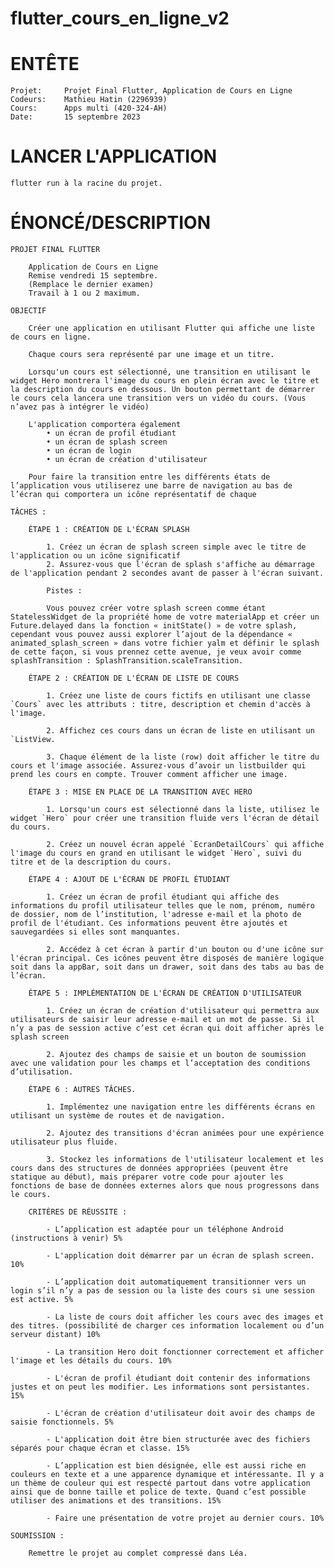 # flutter_cours_en_ligne_v2

# ENTÊTE
   
    Projet: 	Projet Final Flutter, Application de Cours en Ligne
    Codeurs:	Mathieu Hatin (2296939)
    Cours: 		Apps multi (420-324-AH)
	Date:		15 septembre 2023

# LANCER L'APPLICATION

    flutter run à la racine du projet.

# ÉNONCÉ/DESCRIPTION
    
    PROJET FINAL FLUTTER
     
        Application de Cours en Ligne
        Remise vendredi 15 septembre.
        (Remplace le dernier examen)
        Travail à 1 ou 2 maximum.

    OBJECTIF

        Créer une application en utilisant Flutter qui affiche une liste de cours en ligne.
        
        Chaque cours sera représenté par une image et un titre.
        
        Lorsqu'un cours est sélectionné, une transition en utilisant le widget Hero montrera l'image du cours en plein écran avec le titre et la description du cours en dessous. Un bouton permettant de démarrer le cours cela lancera une transition vers un vidéo du cours. (Vous n’avez pas à intégrer le vidéo)
       
        L'application comportera également
            • un écran de profil étudiant
            • un écran de splash screen
            • un écran de login
            • un écran de création d'utilisateur
        
        Pour faire la transition entre les différents états de l’application vous utiliserez une barre de navigation au bas de l’écran qui comportera un icône représentatif de chaque
    
    TÂCHES :
        
        ÉTAPE 1 : CRÉATION DE L'ÉCRAN SPLASH

            1. Créez un écran de splash screen simple avec le titre de l'application ou un icône significatif            
            2. Assurez-vous que l'écran de splash s'affiche au démarrage de l'application pendant 2 secondes avant de passer à l'écran suivant.
            
            Pistes :

            Vous pouvez créer votre splash screen comme étant StatelessWidget de la propriété home de votre materialApp et créer un Future.delayed dans la fonction « initState() » de votre splash, cependant vous pouvez aussi explorer l’ajout de la dépendance « animated_splash_screen » dans votre fichier yalm et définir le splash de cette façon, si vous prennez cette avenue, je veux avoir comme splashTransition : SplashTransition.scaleTransition.

        ÉTAPE 2 : CRÉATION DE L'ÉCRAN DE LISTE DE COURS

            1. Créez une liste de cours fictifs en utilisant une classe `Cours` avec les attributs : titre, description et chemin d'accès à l'image.

            2. Affichez ces cours dans un écran de liste en utilisant un `ListView.

            3. Chaque élément de la liste (row) doit afficher le titre du cours et l'image associée. Assurez-vous d’avoir un listbuilder qui prend les cours en compte. Trouver comment afficher une image.
        
        ÉTAPE 3 : MISE EN PLACE DE LA TRANSITION AVEC HERO

            1. Lorsqu'un cours est sélectionné dans la liste, utilisez le widget `Hero` pour créer une transition fluide vers l'écran de détail du cours.

            2. Créez un nouvel écran appelé `EcranDetailCours` qui affiche l'image du cours en grand en utilisant le widget `Hero`, suivi du titre et de la description du cours.
        
        ÉTAPE 4 : AJOUT DE L'ÉCRAN DE PROFIL ÉTUDIANT

            1. Créez un écran de profil étudiant qui affiche des informations du profil utilisateur telles que le nom, prénom, numéro de dossier, nom de l’institution, l'adresse e-mail et la photo de profil de l'étudiant. Ces informations peuvent être ajoutés et sauvegardées si elles sont manquantes.

            2. Accédez à cet écran à partir d'un bouton ou d'une icône sur l'écran principal. Ces icônes peuvent être disposés de manière logique soit dans la appBar, soit dans un drawer, soit dans des tabs au bas de l’écran.
        
        ÉTAPE 5 : IMPLÉMENTATION DE L'ÉCRAN DE CRÉATION D'UTILISATEUR

            1. Créez un écran de création d'utilisateur qui permettra aux utilisateurs de saisir leur adresse e-mail et un mot de passe. Si il n’y a pas de session active c’est cet écran qui doit afficher après le splash screen

            2. Ajoutez des champs de saisie et un bouton de soumission avec une validation pour les champs et l’acceptation des conditions d’utilisation.
        
        ÉTAPE 6 : AUTRES TÂCHES.

            1. Implémentez une navigation entre les différents écrans en utilisant un système de routes et de navigation.

            2. Ajoutez des transitions d'écran animées pour une expérience utilisateur plus fluide.

            3. Stockez les informations de l'utilisateur localement et les cours dans des structures de données appropriées (peuvent être statique au début), mais préparer votre code pour ajouter les fonctions de base de données externes alors que nous progressons dans le cours.
            
        CRITÈRES DE RÉUSSITE :

            - L’application est adaptée pour un téléphone Android (instructions à venir) 5%

            - L'application doit démarrer par un écran de splash screen. 10%

            - L’application doit automatiquement transitionner vers un login s’il n’y a pas de session ou la liste des cours si une session est active. 5%

            - La liste de cours doit afficher les cours avec des images et des titres. (possibilité de charger ces information localement ou d’un serveur distant) 10%

            - La transition Hero doit fonctionner correctement et afficher l'image et les détails du cours. 10%

            - L'écran de profil étudiant doit contenir des informations justes et on peut les modifier. Les informations sont persistantes. 15%

            - L'écran de création d'utilisateur doit avoir des champs de saisie fonctionnels. 5%

            - L'application doit être bien structurée avec des fichiers séparés pour chaque écran et classe. 15%

            - L’application est bien désignée, elle est aussi riche en couleurs en texte et a une apparence dynamique et intéressante. Il y a un thème de couleur qui est respecté partout dans votre application ainsi que de bonne taille et police de texte. Quand c’est possible utiliser des animations et des transitions. 15%

            - Faire une présentation de votre projet au dernier cours. 10%

    SOUMISSION :
        
        Remettre le projet au complet compressé dans Léa.